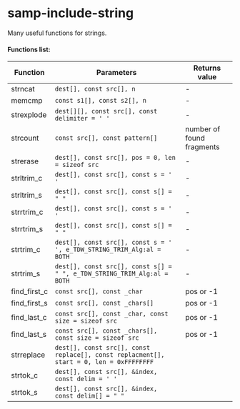 # samp-include-string

Many useful functions for strings.

#### Functions list:

| Function       | Parameters                                                                              | Returns value             |
|----------------|-----------------------------------------------------------------------------------------|---------------------------|
| strncat        | `dest[], const src[], n`                                                                | -                         |
| memcmp         | `const s1[], const s2[], n`                                                             | -                         |
| strexplode     | `dest[][], const src[], const delimiter = ' '`                                          | -                         |
| strcount       | `const src[], const pattern[]`                                                          | number of found fragments |
| strerase       | `dest[], const src[], pos = 0, len = sizeof src`                                        | -                         |
| strltrim\_c    | `dest[], const src[], const s = ' '`                                                    | -                         |
| strltrim\_s    | `dest[], const src[], const s[] = " "`                                                  | -                         |
| strrtrim\_c    | `dest[], const src[], const s = ' '`                                                    | -                         |
| strrtrim\_s    | `dest[], const src[], const s[] = " "`                                                  | -                         |
| strtrim\_c     | `dest[], const src[], const s = ' ', e_TDW_STRING_TRIM_Alg:al = BOTH`                   | -                         |
| strtrim\_s     | `dest[], const src[], const s[] = " ", e_TDW_STRING_TRIM_Alg:al = BOTH`                 | -                         |
| find_first\_c  | `const src[], const _char`                                                              | pos or -1                 |
| find_first\_s  | `const src[], const _chars[]`                                                           | pos or -1                 |
| find_last\_c   | `const src[], const _char, const size = sizeof src`                                     | pos or -1                 |
| find_last\_s   | `const src[], const _chars[], const size = sizeof src`                                  | pos or -1                 |
| strreplace     | `dest[], const src[], const replace[], const replacment[], start = 0, len = 0xFFFFFFFF` |                           |
| strtok\_c      | `dest[], const src[], &index, const delim = ' '`                                        |                           |
| strtok\_s      | `dest[], const src[], &index, const delim[] = " "`                                      |                           |
